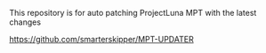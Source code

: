 This repository is for auto patching ProjectLuna MPT with the latest changes

https://github.com/smarterskipper/MPT-UPDATER
